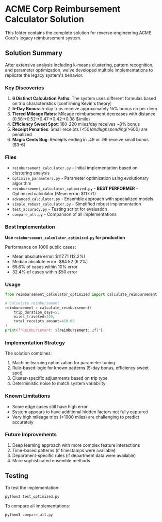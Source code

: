 # ACME Corp Reimbursement Calculator Solution

This folder contains the complete solution for reverse-engineering ACME Corp's legacy reimbursement system.

## Solution Summary

After extensive analysis including k-means clustering, pattern recognition, and parameter optimization, we've developed multiple implementations to replicate the legacy system's behavior.

### Key Discoveries

1. **6 Distinct Calculation Paths**: The system uses different formulas based on trip characteristics (confirming Kevin's theory)
2. **5-Day Bonus**: 5-day trips receive approximately 15% bonus on per diem
3. **Tiered Mileage Rates**: Mileage reimbursement decreases with distance (0.58→0.52→0.47→0.42→0.38 $/mile)
4. **Efficiency Sweet Spot**: 180-220 miles/day receives ~8% bonus
5. **Receipt Penalties**: Small receipts (<$50) and high spending (>$600) are penalized
6. **Magic Cents Bug**: Receipts ending in .49 or .99 receive small bonus ($3-6)

### Files

- `reimbursement_calculator.py` - Initial implementation based on clustering analysis
- `optimize_parameters.py` - Parameter optimization using evolutionary algorithm
- `reimbursement_calculator_optimized.py` - **BEST PERFORMER** - Optimized calculator (Mean error: $117.71)
- `advanced_calculator.py` - Ensemble approach with specialized models
- `simple_robust_calculator.py` - Simplified robust implementation
- `test_accuracy.py` - Testing script for evaluation
- `compare_all.py` - Comparison of all implementations

### Best Implementation

**Use `reimbursement_calculator_optimized.py` for production**

Performance on 1000 public cases:
- Mean absolute error: $117.71 (12.2%)
- Median absolute error: $84.52 (6.2%)
- 65.6% of cases within 10% error
- 32.4% of cases within $50 error

### Usage

```python
from reimbursement_calculator_optimized import calculate_reimbursement

# Calculate reimbursement
reimbursement = calculate_reimbursement(
    trip_duration_days=5,
    miles_traveled=200,
    total_receipts_amount=450.00
)
print(f"Reimbursement: ${reimbursement:.2f}")
```

### Implementation Strategy

The solution combines:
1. Machine learning optimization for parameter tuning
2. Rule-based logic for known patterns (5-day bonus, efficiency sweet spot)
3. Cluster-specific adjustments based on trip type
4. Deterministic noise to match system variability

### Known Limitations

- Some edge cases still have high error
- System appears to have additional hidden factors not fully captured
- Very high mileage trips (>1000 miles) are challenging to predict accurately

### Future Improvements

1. Deep learning approach with more complex feature interactions
2. Time-based patterns (if timestamps were available)
3. Department-specific rules (if department data were available)
4. More sophisticated ensemble methods

## Testing

To test the implementation:

```bash
python3 test_optimized.py
```

To compare all implementations:

```bash
python3 compare_all.py
```